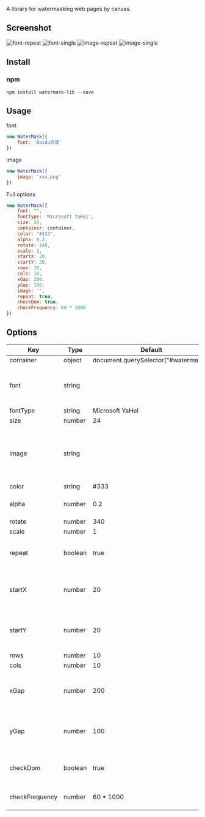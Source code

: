 A library for watermasking web pages by canvas.

## Screenshot
![font-repeat](https://raw.githubusercontent.com/alex1504/watermask/master/screenshot/font-repeat.png)
![font-single](https://raw.githubusercontent.com/alex1504/watermask/master/screenshot/font-single.png)
![image-repeat](https://raw.githubusercontent.com/alex1504/watermask/master/screenshot/image-repeat.png)
![image-single](https://raw.githubusercontent.com/alex1504/watermask/master/screenshot/image-single.png)

## Install

### npm

```
npm install watermask-lib --save
```

## Usage

font

```js
new WaterMask({
    font: 'Baidu百度'
})
```
image

```js
new WaterMask({
    image: 'xxx.png'
})
```

Full options

```js
new WaterMask({
    font: "",
    fontType: 'Microsoft YaHei',
    size: 24,
    container: container,
    color: "#333",
    alpha: 0.2,
    rotate: 340,
    scale: 1,
    startX: 20,
    startY: 20,
    rows: 10,
    cols: 10,
    xGap: 200,
    yGap: 100,
    image: '',
    repeat: true,
    checkDom: true,
    checkFrequency: 60 * 1000
})
```

## Options

| Key       | Type    | Default                              | Description                                          |
|-----------|---------|--------------------------------------|------------------------------------------------------|
| container | object  | document.querySelector("#watermask") |                                                      |
| font      | string  |                                      | Render font, required if image property is undefined |
| fontType  | string  | Microsoft YaHei                      |                                                      |
| size      | number  | 24                                   | Fontsize                                             |
| image     | string  |                                      | Render image, required if font property is undefined. Priorit to font property |
| color     | string  | #333                                 |                                                      |
| alpha     | number  | 0.2                                  | Global canvas transparency                           |
| rotate    | number  | 340                                  | deg                                                  |
| scale     | number  | 1                                    |                                                      |
| repeat    | boolean | true                                 | Font or image will be repeat in x and y axis         |
| startX    | number  | 20                                   | px, will be used only when repeat property is true   |
| startY    | number  | 20                                   | px, will be used only when repeat property is true   |
| rows      | number  | 10                                   |                                                      |
| cols      | number  | 10                                   |                                                      |
| xGap      | number  | 200                                  | px, will be used only when repeat property is true   |
| yGap      | number  | 100                                  | px, will be used only when repeat property is true   |
| checkDom  | boolean | true                                 | check watermask canvas is existed                    |
| checkFrequency | number | 60 * 1000                        | check frequency ms                                   |
